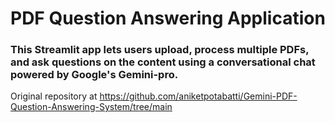 # PDF Question Answering Application

### This Streamlit app lets users upload, process multiple PDFs, and ask questions on the content using a conversational chat powered by Google's Gemini-pro.

Original repository at https://github.com/aniketpotabatti/Gemini-PDF-Question-Answering-System/tree/main
